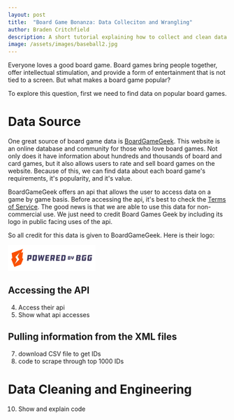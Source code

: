 ```yaml
---
layout: post
title:  "Board Game Bonanza: Data Colleciton and Wrangling"
author: Braden Critchfield
description: A short tutorial explaining how to collect and clean data relating to board games.
image: /assets/images/baseball2.jpg
---
```


Everyone loves a good board game. Board games bring people together, offer intellectual stimulation, and provide a form of entertainment that is not tied to a screen. But what makes a board game popular? 

To explore this question, first we need to find data on popular board games.

# Data Source
One great source of board game data is [BoardGameGeek](https://boardgamegeek.com/). This website is an online database and community for those who love board games. Not only does it have information about hundreds and thousands of board and card games, but it also allows users to rate and sell board games on the website. Because of this, we can find data about each board game's requirements, it's popularity, and it's value.

BoardGameGeek offers an api that allows the user to access data on a game by game basis. Before accessing the api, it's best to check the [Terms of Service](https://boardgamegeek.com/wiki/page/XML_API_Terms_of_Use#). The good news is that we are able to use this data for non-commercial use. We just need to credit Board Games Geek by including its logo in public facing uses of the api.

So all credit for this data is given to BoardGameGeek. Here is their logo:

![BGG logo](../assets/images/BGG.webp)

## Accessing the API
4. Access their api
5. Show what api accesses

## Pulling information from the XML files
7. download CSV file to get IDs
8. code to scrape through top 1000 IDs

# Data Cleaning and Engineering
10. Show and explain code

